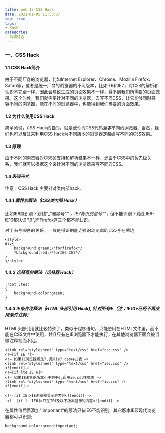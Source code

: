 ```yaml
---
title: web-15-CSS Hack
date: 2021-01-05 11:53:07
top: true
tags:
- Hack
categories:
- 前端综合
---
```

### 一、CSS Hack

#### 1.1 CSS Hack简介
<!--more-->
由于不同厂商的浏览器，比如Internet Explorer、Chrome、Mozilla Firefox、Safari等，或者是统一厂商的浏览器的不同版本，比如IE6和IE7，对CSS的解析和认识不完全一样，因此会导致生成的页面效果不一样，得不到我们所需要的页面效果。这个时候，我们就需要针对不同的浏览器，去写不同CSS，让它能够同时兼容不同的浏览器，能在不同的浏览器中，也能得到我们想要的页面效果。

#### 1.2 为什么使用CSS Hack
简单的说，CSS Hack的目的，就是使你的CSS代码兼容不同的浏览器。当然，我们也可以反过来利用CSS Hack为不同版本的浏览器定制编写不同的CSS效果。

#### 1.3 原理
由于不同的浏览器对CSS的支持和解析结果不一样，还由于CSS中的优先级关系，我们就可以根据这个来针对不同的浏览器来写不同的CSS。

#### 1.4 表现形式
注意：CSS Hack 主要针对类内部hack.
##### 1.4.1 属性前缀法（CSS类内部 Hack）
比如IE6能识别下划线"_"和星号"*" ，IE7能识别星号"*"，但不能识别下划线,IE6-IE10都认识"\9",而Firefox这三个都不能认识。

对于书写顺序的关系，一般是将识别能力强的浏览器的CSS写在后边
```
<style> 
div{  
    background:green;/*forfirefox*/  
    *background:red;/*forIE6 IE7*/  
}  
</style> 
```
##### 1.4.2 选择器前缀法（选择器 Hack）
```
:root .test
{
    background-color:green;
}
```
##### 1.4.3 IE条件注释法（HTML 头部引用 Hack), 针对所有IE（注：IE10+已经不再支持条件注释）
HTML头部引用就比较特殊了，类似于程序语句，只能使用在HTML文件里，而不能在CSS文件中使用，并且只有在IE浏览器下才能执行，在其他浏览器下面会被当做注释视而不见。
```
<link rel="stylesheet" type="text/css" href="css.css" />
<!–[if IE 7]>
<!– 如果IE浏览器版是7,调用ie7.css样式表 –>
<link rel="stylesheet" type="text/css" href="ie7.css" />
<![endif]–>
<!–[if lte IE 6]>
<!– 如果IE浏览器版本小于等于6,调用ie.css样式表 –>
<link rel="stylesheet" type="text/css" href="ie.css" />
<![endif]–>
```
```
<!--[if IE]>IE浏览器显示的内容<![endif]--> 
 <!--[if lt IE6]>只在IE6及以下版本显示的内容<![endif]-->
```
在属性值后面添加“!important”的写法只有IE6不能识别，其它版本IE及现代浏览器都可以识别;
```
background-color:green!important;
```

